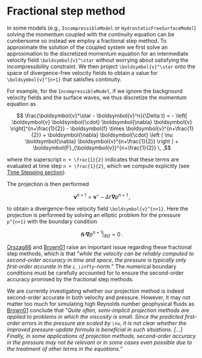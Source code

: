 # Fractional step method

In some models (e.g., `IncompressibleModel` or `HydrostaticFreeSurfaceModel`) solving the momentum 
coupled with the continuity equation can be cumbersome so instead we employ a fractional step 
method. To approximate the solution of the coupled system we first solve an approximation to 
the discretized momentum equation for an intermediate velocity field ``\boldsymbol{v}^\star`` 
without worrying about satisfying the incompressibility constraint. We then project ``\boldsymbol{v}^\star`` 
onto the space of divergence-free velocity fields to obtain a value for ``\boldsymbol{v}^{n+1}`` 
that satisfies continuity.

For example, for the `IncompressibleModel`, if we ignore the background velocity fields and the
surface waves, we thus discretize the momentum equation as
```math
  \frac{\boldsymbol{v}^\star - \boldsymbol{v}^n}{\Delta t}
    = - \left[ \boldsymbol{v} \boldsymbol{\cdot} \boldsymbol{\nabla} \boldsymbol{v} \right]^{n+\frac{1}{2}}
      - \boldsymbol{f} \times \boldsymbol{v}^{n+\frac{1}{2}}
      + \boldsymbol{\nabla} \boldsymbol{\cdot} \left ( \nu \boldsymbol{\nabla} \boldsymbol{v}^{n+\frac{1}{2}} \right )
      + \boldsymbol{F}_{\boldsymbol{v}}^{n+\frac{1}{2}} \, ,
```
where the superscript ``n + \frac{1}{2}`` indicates that these terms are evaluated at time step 
``n + \frac{1}{2}``, which we compute explicitly (see [Time Stepping section](../numerical_implementation/time_stepping)).

The projection is then performed
```math
   \boldsymbol{v}^{n+1} = \boldsymbol{v}^\star - \Delta t \, \boldsymbol{\nabla} p^{n+1} \, ,
```
to obtain a divergence-free velocity field ``\boldsymbol{v}^{n+1}``. Here the projection is performed by solving an elliptic
problem for the pressure ``p^{n+1}`` with the boundary condition
```math
  \boldsymbol{\hat{n}} \boldsymbol{\cdot} \boldsymbol{\nabla} p^{n+1} |_{\partial\Omega} = 0 \, .
```

[Orszag86](@cite) and [Brown01](@cite) raise an important issue regarding these fractional step 
methods, which is that "*while the velocity can be reliably computed to second-order accuracy 
in time and space, the pressure is typically only first-order accurate in the ``L_\infty``-norm.*" 
The numerical boundary conditions must be carefully accounted for to ensure the second-order 
accuracy promised by the fractional step methods.

We are currently investigating whether our projection method is indeed second-order accurate 
in both velocity and pressure. However, it may not matter too much for simulating high Reynolds 
number geophysical fluids as [Brown01](@cite) conclude that "*Quite often, semi-implicit projection 
methods are applied to problems in which the viscosity is small. Since the predicted first-order 
errors in the pressure are scaled by ``\nu``, it is not clear whether the improved pressure-update 
formula is beneficial in such situations. [...] Finally, in some applications of projection methods, 
second-order accuracy in the pressure may not be relevant or in some cases even possible due 
to the treatment of other terms in the equations.*"
